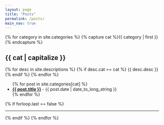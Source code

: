 ```yaml
---
layout: page
title: "Posts"
permalink: /posts/
main_nav: true
---
```


{% for category in site.categories %}
{% capture cat %}{{ category | first }}{% endcapture %}

  <h2 id="{{cat}}">{{ cat | capitalize }}</h2>
  {% for desc in site.descriptions %}
    {% if desc.cat == cat %}
      {{ desc.desc }}
    {% endif %}
  {% endfor %}
  <ul class="posts-list">
  {% for post in site.categories[cat] %}
    <li>
      <strong>
        <a href="{{ post.url | prepend: site.baseurl }}">{{ post.title }}</a>
      </strong>
      <span class="post-date">- {{ post.date | date_to_long_string }}</span>
    </li>
  {% endfor %}
  </ul>
  {% if forloop.last == false %}<hr>{% endif %}
{% endfor %}
<br>
